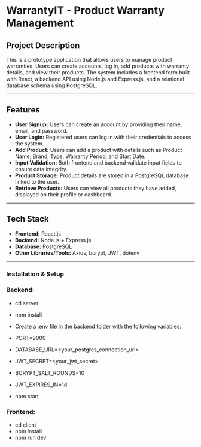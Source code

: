 # WarrantyIT - Product Warranty Management

## Project Description
This is a prototype application that allows users to manage product warranties. Users can create accounts, log in, add products with warranty details, and view their products. The system includes a frontend form built with React, a backend API using Node.js and Express.js, and a relational database schema using PostgreSQL.

---

## Features

- **User Signup:** Users can create an account by providing their name, email, and password.
- **User Login:** Registered users can log in with their credentials to access the system.
- **Add Product:** Users can add a product with details such as Product Name, Brand, Type, Warranty Period, and Start Date.
- **Input Validation:** Both frontend and backend validate input fields to ensure data integrity.
- **Product Storage:** Product details are stored in a PostgreSQL database linked to the user.
- **Retrieve Products:** Users can view all products they have added, displayed on their profile or dashboard.

---

## Tech Stack

- **Frontend:** React.js  
- **Backend:** Node.js + Express.js  
- **Database:** PostgreSQL  
- **Other Libraries/Tools:** Axios, bcrypt, JWT, dotenv  

---
### Installation & Setup

### Backend:
- cd server
- npm install
- Create a .env file in the backend folder with the following variables:
-    PORT=9000
-    DATABASE_URL=<your_postgres_connection_url>
-    JWT_SECRET=<your_jwt_secret>
-    BCRYPT_SALT_ROUNDS=10
-    JWT_EXPIRES_IN=1d

- npm start

### Frontend:
- cd client
- npm install
- npm run dev